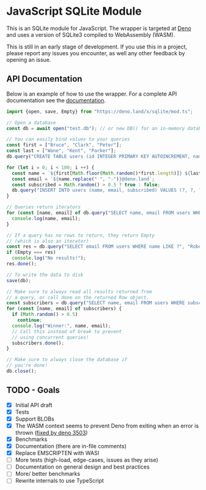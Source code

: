 # JavaScript SQLite Module

This is an SQLite module for JavaScript. The wrapper is targeted at [Deno](https://deno.land)
and uses a version of SQLite3 compiled to WebAssembly (WASM).

This is still in an early stage of development. If you use this in a project, please report any
issues you encounter, as well any other feedback by opening an issue.


## API Documentation

Below is an example of how to use the wrapper. For a complete API documentation see the
[documentation](docs/api.md).

```JavaScript
import {open, save, Empty} from "https://deno.land/x/sqlite/mod.ts";

// Open a database
const db = await open("test.db"); // or new DB() for an in-memory database

// You can easily bind values to your queries
const first = ["Bruce", "Clark", "Peter"];
const last = ["Wane", "Kent", "Parker"];
db.query("CREATE TABLE users (id INTEGER PRIMARY KEY AUTOINCREMENT, name TEXT, email TEXT, subscribed INTEGER)");

for (let i = 0; i < 100; i ++) {
  const name = `${first[Math.floor(Math.random()*first.length)]} ${last[Math.floor(Math.random()*last.length)]}`;
  const email = `${name.replace(" ", "-")}@deno.land`;
  const subscribed = Math.random() > 0.5 ? true : false;
  db.query("INSERT INTO users (name, email, subscribed) VALUES (?, ?, ?)", name, email, subscribed);
}

// Queries return iterators
for (const [name, email] of db.query("SELECT name, email FROM users WHERE subscribed = ? LIMIT 5", true)) {
  console.log(name, email);
}

// If a query has no rows to return, they return Empty
// (which is also an iterator)
const res = db.query("SELECT email FROM users WHERE name LIKE ?", "Robert Parr");
if (Empty === res)
  console.log("No results!");
res.done();

// To write the data to disk
save(db);

// Make sure to always read all results returned from
// a query, or call done on the returned Row object.
const subscribers = db.query("SELECT name, email FROM users WHERE subscribed = ?", true);
for (const [name, email] of subscribers) {
  if (Math.random() > 0.5)
    continue;
  console.log("Winner:", name, email);
  // Call this instead of break to prevent
  // using concurrent queries!
  subscribers.done();
}

// Make sure to always close the database if
// you're done!
db.close();
```


## TODO - Goals

- [x] Initial API draft
- [x] Tests
- [x] Support BLOBs
- [x] The WASM context seems to prevent Deno from exiting when an error is thrown ([fixed by deno 3503](https://github.com/denoland/deno/pull/3503))
- [x] Benchmarks
- [x] Documentation (there are in-file comments)
- [x] Replace EMSCRIPTEN with WASI
- [ ] More tests (high-load, edge-cases, issues as they arise)
- [ ] Documentation on general design and best practices
- [ ] More/ better benchmarks
- [ ] Rewrite internals to use TypeScript
